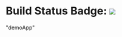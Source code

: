 # Build Status Badge: ![](https://github.com/elishr100/demoApp/workflows/pipeline/badge.svg)

"demoApp" 

